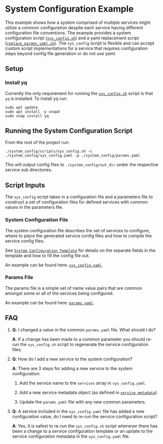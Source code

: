 # System Configuration Example

This example shows how a system comprised of multiple services might utilize a common configuration
despite each service having different configuration file conventions. The example provides a system
configuration script ([`sys_config.sh`](./scripts/sys_config.sh)) and a yaml replacement script
([`replace_params_yaml.sh`](./scripts/replace_params_yaml.sh)). The `sys_config` script is flexible
and can accept custom script implementations for a service that requires configuration steps beyond
config file generation or do not use yaml.

## Setup

### Install yq

Currently the only requirement for running the [`sys_config.sh`](./scripts/sys_config.sh) script is
that `yq` is installed. To install yq run:

```shell
sudo apt update
sudo apt install -y snapd
sudo snap install yq
```

## Running the System Configuration Script

From the root of the project run:

```shell
./system_config/scripts/sys_config.sh -c ./system_config/sys_config.yaml -p ./system_config/params.yaml
```

This will output config files to `./system_config/out_dir` under the respective service sub
directories.

## Script Inputs

The `sys_config` script takes in a configuration file and a parameters file to construct a set of
configuration files for defined services with common values in the parameters file.

### System Configuration File

The system configuration file describes the set of services to configure, where to place the
generated service config files and how to compile the service config files.

See [`System Configuration Template`](./template/README.md#system-configuration-template) for
details on the separate fields in the template and how to fill the config file out.

An example can be found here: [`sys_config.yaml`](./sys_config.yaml).

### Params File

The params file is a simple set of name value pairs that are common amongst some or all of the
services being configured.

An example can be found here: [`params.yaml`](./params.yaml).

## FAQ

1. <b>Q</b>: I changed a value in the common `params.yaml` file. What should I do?

    <b>A</b>: If a change has been made to a common parameter you should re-run the `sys_config.sh`
    script to regenerate the service configuration files.

1. <b>Q</b>: How do I add a new service to the system configuration?

    <b>A</b>: There are 3 steps for adding a new service to the system configuration:

    1. Add the service name to the `services` array in `sys_config.yaml`.

    1. Add a new service metadata object (as defined in
    [`service metadata`](./template/README.md#service-metadata)).

    1. Update the `params.yaml` file with any new common parameters.

1. <b>Q</b>: A service included in the `sys_config.yaml` file has added a new configuration value,
do I need to re-run the service configuration script?

    <b>A</b>: Yes, it is safest to re-run the `sys_config.sh` script whenever there has been a
    change to a service configuration template or an update to the service configuration metadata
    in the `sys_config.yaml` file.